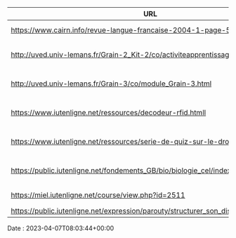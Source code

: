 | URL         | Code        |
| ----------- | ----------- |
| https://www.cairn.info/revue-langue-francaise-2004-1-page-56.htm | HTTP/2 403 |
| http://uved.univ-lemans.fr/Grain-2_Kit-2/co/activiteapprentissage.html | HTTP/1.1 404 Not Found |
| http://uved.univ-lemans.fr/Grain-3/co/module_Grain-3.html | HTTP/1.1 404 Not Found |
| https://www.iutenligne.net/ressources/decodeur-rfid.htmll | HTTP/1.1 404 Not Found |
| https://www.iutenligne.net/ressources/serie-de-quiz-sur-le-droit-du-travail.htmll | HTTP/1.1 404 Not Found |
| https://public.iutenligne.net/fondements_GB/bio/biologie_cel/index.htmll | HTTP/1.1 404 Not Found |
| https://miel.iutenligne.net/course/view.php?id=2511 | HTTP/2 404 |
| https://public.iutenligne.net/expression/parouty/structurer_son_discours/index.html" | Error |

Date : 2023-04-07T08:03:44+00:00
